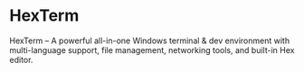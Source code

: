 # HexTerm
HexTerm – A powerful all-in-one Windows terminal &amp; dev environment with multi-language support, file management, networking tools, and built-in Hex editor.
